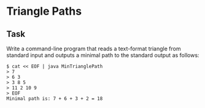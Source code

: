 # Triangle Paths

## Task
Write a command-line program that reads a text-format triangle from standard input and outputs a minimal path to the 
standard output as follows:

```
$ cat << EOF | java MinTrianglePath 
> 7
> 6 3
> 3 8 5
> 11 2 10 9
> EOF
Minimal path is: 7 + 6 + 3 + 2 = 18
```